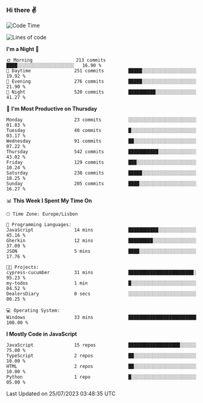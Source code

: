 ### Hi there :v:

<!--
**eusebioaddsilva/eusebioaddsilva** is a ✨ _special_ ✨ repository because its `README.md` (this file) appears on your GitHub profile.

<!--START_SECTION:waka-->
![Code Time](http://img.shields.io/badge/Code%20Time-47%20hrs%2029%20mins-blue)

![Lines of code](https://img.shields.io/badge/From%20Hello%20World%20I%27ve%20Written-3.2%20million%20lines%20of%20code-blue)

**I'm a Night 🦉** 

```text
🌞 Morning                213 commits         ████░░░░░░░░░░░░░░░░░░░░░   16.90 % 
🌆 Daytime                251 commits         █████░░░░░░░░░░░░░░░░░░░░   19.92 % 
🌃 Evening                276 commits         █████░░░░░░░░░░░░░░░░░░░░   21.90 % 
🌙 Night                  520 commits         ██████████░░░░░░░░░░░░░░░   41.27 % 
```
📅 **I'm Most Productive on Thursday** 

```text
Monday                   23 commits          ░░░░░░░░░░░░░░░░░░░░░░░░░   01.83 % 
Tuesday                  40 commits          █░░░░░░░░░░░░░░░░░░░░░░░░   03.17 % 
Wednesday                91 commits          ██░░░░░░░░░░░░░░░░░░░░░░░   07.22 % 
Thursday                 542 commits         ███████████░░░░░░░░░░░░░░   43.02 % 
Friday                   129 commits         ███░░░░░░░░░░░░░░░░░░░░░░   10.24 % 
Saturday                 230 commits         █████░░░░░░░░░░░░░░░░░░░░   18.25 % 
Sunday                   205 commits         ████░░░░░░░░░░░░░░░░░░░░░   16.27 % 
```


📊 **This Week I Spent My Time On** 

```text
🕑︎ Time Zone: Europe/Lisbon

💬 Programming Languages: 
JavaScript               14 mins             ███████████░░░░░░░░░░░░░░   45.16 % 
Gherkin                  12 mins             █████████░░░░░░░░░░░░░░░░   37.09 % 
JSON                     5 mins              ████░░░░░░░░░░░░░░░░░░░░░   17.76 % 

🐱‍💻 Projects: 
cypress-cucumber         31 mins             ████████████████████████░   95.23 % 
my-todos                 1 min               █░░░░░░░░░░░░░░░░░░░░░░░░   04.52 % 
DealersDiary             0 secs              ░░░░░░░░░░░░░░░░░░░░░░░░░   00.25 % 

💻 Operating System: 
Windows                  33 mins             █████████████████████████   100.00 % 
```

**I Mostly Code in JavaScript** 

```text
JavaScript               15 repos            ███████████████████░░░░░░   75.00 % 
TypeScript               2 repos             ██░░░░░░░░░░░░░░░░░░░░░░░   10.00 % 
HTML                     2 repos             ██░░░░░░░░░░░░░░░░░░░░░░░   10.00 % 
Python                   1 repo              █░░░░░░░░░░░░░░░░░░░░░░░░   05.00 % 
```




 Last Updated on 25/07/2023 03:48:35 UTC
<!--END_SECTION:waka-->
